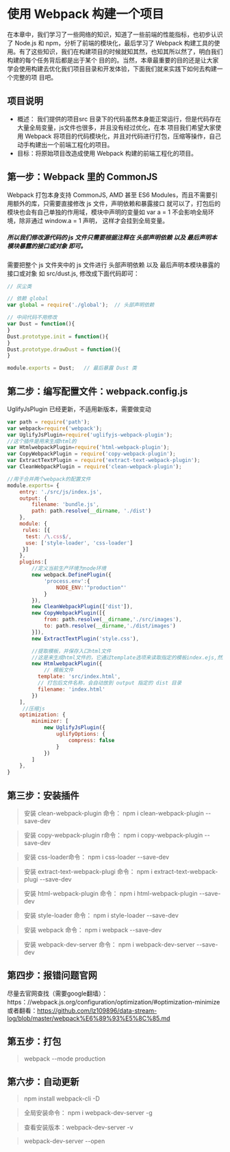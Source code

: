 # 使用 Webpack 构建一个项目
在本章中，我们学习了一些网络的知识，知道了一些前端的性能指标，也初步认识了 Node.js 和 npm，分析了前端的模块化，最后学习了
Webpack 构建工具的使用。有了这些知识，我们在构建项目的时候就知其然，也知其所以然了，明白我们构建的每个任务背后都是出于某个
目的的。当然，本章最重要的目的还是让大家学会使用构建去优化我们项目目录和开发体验，下面我们就来实践下如何去构建一个完整的项
目吧。

## 项目说明
- 概述： 我们提供的项目src 目录下的代码虽然本身能正常运行，但是代码存在大量全局变量，js文件也很多，并且没有经过优化，在本
项目我们希望大家使用 Webpack 将项目的代码模块化，并且对代码进行打包，压缩等操作，自己动手构建出一个前端工程化的项目。
- 目标：将原始项目改造成使用 Webpack 构建的前端工程化的项目。

## 第一步：Webpack 里的 CommonJS
Webpack 打包本身支持 CommonJS, AMD 甚至 ES6 Modules，而且不需要引用额外的库，只需要直接修改 js 文件，声明依赖和暴露接口
就可以了，打包后的模块也会有自己单独的作用域，模块中声明的变量如 var a = 1 不会影响全局环境，除非通过 window.a = 1 声明，
这样才会挂到全局变量。

##### 所以我们修改源代码的 js 文件只需要根据注释在 头部声明依赖 以及 最后声明本模块暴露的接口或对象 即可。
需要把整个 js 文件夹中的 js 文件进行 头部声明依赖 以及 最后声明本模块暴露的接口或对象
如 src/dust.js, 修改成下面代码即可：
```js
// 灰尘类

// 依赖 global
var global = require('./global');  // 头部声明依赖

// 中间代码不用修改
var Dust = function(){
}
Dust.prototype.init = function(){
}
Dust.prototype.drawDust = function(){
}

module.exports = Dust;   // 最后暴露 Dust 类
```
## 第二步：编写配置文件：webpack.config.js
UglifyJsPlugin 已经更新，不适用新版本，需要做变动

```js
var path = require('path');
var webpack=require('webpack');
var UglifyJsPlugin=require('uglifyjs-webpack-plugin');
//这个插件是用来生成html的
var HtmlwebpackPlugin=require('html-webpack-plugin');
var CopyWebpackPlugin = require('copy-webpack-plugin');
var ExtractTextPlugin = require('extract-text-webpack-plugin');
var CleanWebpackPlugin = require('clean-webpack-plugin');

//用于合并两个webpack的配置文件
module.exports= {
    entry: './src/js/index.js',
    output: {
        filename: 'bundle.js',
        path: path.resolve(__dirname, './dist')
    },
    module: {
     rules: [{
      test: /\.css$/,
      use: ['style-loader', 'css-loader']
     }]
    },
    plugins:[
        //定义当前生产环境为node环境
        new webpack.DefinePlugin({
            'process.env':{
                NODE_ENV:'"production"'
            }
        }),
        new CleanWebpackPlugin(['dist']),
        new CopyWebpackPlugin([{
            from: path.resolve(__dirname,'./src/images'), 
            to: path.resolve(__dirname,'./dist/images') 
        }]),
        new ExtractTextPlugin('style.css'),

        //提取模板，并保存入口html文件
        //这是来生成html文件的，它通过template选项来读取指定的模板index.ejs,然后输出到filename指定的文件
        new HtmlwebpackPlugin({
            // 模板文件
          template: 'src/index.html',
          // 打包后文件名称，会自动放到 output 指定的 dist 目录
          filename: 'index.html'
        })
    ],
     //压缩js
    optimization: {
        minimizer: [
            new UglifyJsPlugin({
                uglifyOptions: {
                    compress: false
                }
            })
        ]
    },
}


```

## 第三步：安装插件

> 安装 clean-webpack-plugin 命令：  npm i clean-webpack-plugin --save-dev

> 安装 copy-webpack-plugin r命令：      npm i copy-webpack-plugin --save-dev

> 安装 css-loader命令：                      npm i css-loader --save-dev

> 安装 extract-text-webpack-plugi 命令：      npm i extract-text-webpack-plugi --save-dev

> 安装 html-webpack-plugin 命令：          npm i html-webpack-plugin --save-dev

> 安装 style-loader 命令：                npm i style-loader --save-dev

> 安装 webpack 命令：                  npm i webpack --save-dev

> 安装 webpack-dev-server 命令：      npm i webpack-dev-server --save-dev


## 第四步：报错问题官网
尽量去官网查找（需要google翻墙）：https：//webpack.js.org/configuration/optimization/#optimization-minimize
或者翻看：https://github.com/lz109896/data-stream-log/blob/master/webpack%E6%89%93%E5%8C%85.md


## 第五步：打包
> webpack --mode production


## 第六步：自动更新
> npm install webpack-cli -D

> 全局安装命令： npm i webpack-dev-server -g

> 查看安装版本：webpack-dev-server -v

> webpack-dev-server --open













